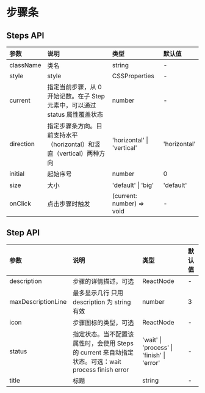 # 步骤条

## Steps API

| 参数      | 说明                                                                        | 类型                       | 默认值       |
| :-------- | :-------------------------------------------------------------------------- | :------------------------- | :----------- |
| className | 类名                                                                        | string                     | -            |
| style     | style                                                                       | CSSProperties              | -            |
| current   | 指定当前步骤，从 0 开始记数。在子 Step 元素中，可以通过 status 属性覆盖状态 | number                     | -            |
| direction | 指定步骤条方向。目前支持水平（horizontal）和竖直（vertical）两种方向        | 'horizontal' \| 'vertical' | 'horizontal' |
| initial   | 起始序号                                                                    | number                     | 0            |
| size      | 大小                                                                        | 'default' \| 'big'         | 'default'    |
| onClick   | 点击步骤时触发                                                              | (current: number) => void  | -            |

## Step API


| 参数               | 说明                                                                                                | 类型                                       | 默认值 |
| :----------------- | :-------------------------------------------------------------------------------------------------- | :----------------------------------------- | :----- |
| description        | 步骤的详情描述，可选                                                                                | ReactNode                                  | -      |
| maxDescriptionLine | 最多显示几行 只用 description 为 string 有效                                                        | number                                     | 3      |
| icon               | 步骤图标的类型，可选                                                                                | ReactNode                                  | -      |
| status             | 指定状态。当不配置该属性时，会使用 Steps 的 current 来自动指定状态。可选：wait process finish error | 'wait' \| 'process' \| 'finish' \| 'error' | -      |
| title              | 标题                                                                                                | string                                     | -      |
